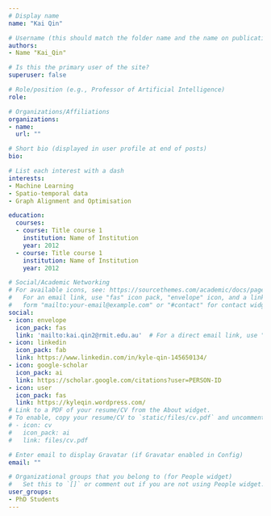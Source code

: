 ```yaml
---
# Display name
name: "Kai Qin"

# Username (this should match the folder name and the name on publications)
authors:
- Name "Kai_Qin"

# Is this the primary user of the site?
superuser: false

# Role/position (e.g., Professor of Artificial Intelligence)
role:

# Organizations/Affiliations
organizations:
- name:
  url: ""

# Short bio (displayed in user profile at end of posts)
bio:

# List each interest with a dash
interests:
- Machine Learning
- Spatio-temporal data
- Graph Alignment and Optimisation

education:
  courses:
  - course: Title course 1
    institution: Name of Institution
    year: 2012
  - course: Title course 1
    institution: Name of Institution
    year: 2012

# Social/Academic Networking
# For available icons, see: https://sourcethemes.com/academic/docs/page-builder/#icons
#   For an email link, use "fas" icon pack, "envelope" icon, and a link in the
#   form "mailto:your-email@example.com" or "#contact" for contact widget.
social:
- icon: envelope
  icon_pack: fas
  link: 'mailto:kai.qin2@rmit.edu.au'  # For a direct email link, use "mailto:test@example.org".
- icon: linkedin
  icon_pack: fab
  link: https://www.linkedin.com/in/kyle-qin-145650134/
- icon: google-scholar
  icon_pack: ai
  link: https://scholar.google.com/citations?user=PERSON-ID
- icon: user
  icon_pack: fas
  link: https://kyleqin.wordpress.com/
# Link to a PDF of your resume/CV from the About widget.
# To enable, copy your resume/CV to `static/files/cv.pdf` and uncomment the lines below.
# - icon: cv
#   icon_pack: ai
#   link: files/cv.pdf

# Enter email to display Gravatar (if Gravatar enabled in Config)
email: ""

# Organizational groups that you belong to (for People widget)
#   Set this to `[]` or comment out if you are not using People widget.
user_groups:
- PhD Students
---
```

